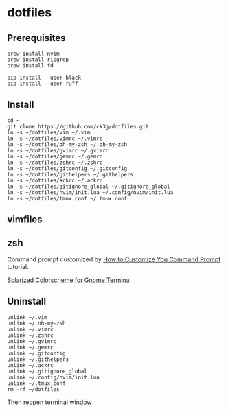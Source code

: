 # dotfiles


## Prerequisites

```
brew install nvim
brew install ripgrep
brew install fd

pip install --user black
pip install --user ruff
```

## Install

```
cd ~
git clone https://github.com/ck3g/dotfiles.git
ln -s ~/dotfiles/vim ~/.vim
ln -s ~/dotfiles/vimrc ~/.vimrc
ln -s ~/dotfiles/oh-my-zsh ~/.oh-my-zsh
ln -s ~/dotfiles/gvimrc ~/.gvimrc
ln -s ~/dotfiles/gemrc ~/.gemrc
ln -s ~/dotfiles/zshrc ~/.zshrc
ln -s ~/dotfiles/gitconfig ~/.gitconfig
ln -s ~/dotfiles/githelpers ~/.githelpers
ln -s ~/dotfiles/ackrc ~/.ackrc
ln -s ~/dotfiles/gitignore_global ~/.gitignore_global
ln -s ~/dotfiles/nvim/init.lua ~/.config/nvim/init.lua
ln -s ~/dotfiles/tmux.conf ~/.tmux.conf
```

## vimfiles

## zsh

Command prompt customized by [How to Customize You Command Prompt](http://net.tutsplus.com/tutorials/tools-and-tips/how-to-customize-your-command-prompt/) tutorial.

[Solarized Colorscheme for Gnome Terminal](https://github.com/sigurdga/gnome-terminal-colors-solarized)

## Uninstall

```
unlink ~/.vim
unlink ~/.oh-my-zsh
unlink ~/.vimrc
unlink ~/.zshrc
unlink ~/.gvimrc
unlink ~/.gemrc
unlink ~/.gitconfig
unlink ~/.githelpers
unlink ~/.ackrc
unlink ~/.gitignore_global
unlink ~/.config/nvim/init.lua
unlink ~/.tmux.conf
rm -rf ~/dotfiles
```

Then reopen terminal window

